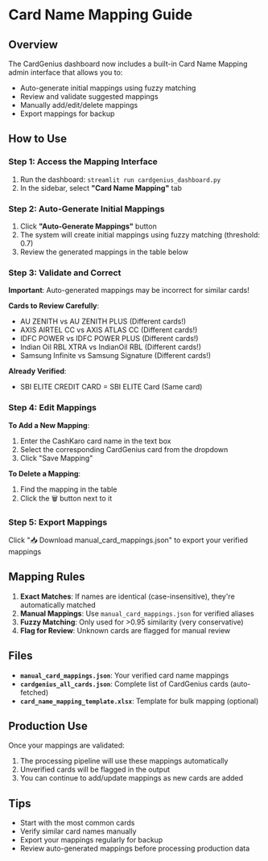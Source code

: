 # Card Name Mapping Guide

## Overview

The CardGenius dashboard now includes a built-in Card Name Mapping admin interface that allows you to:
- Auto-generate initial mappings using fuzzy matching
- Review and validate suggested mappings
- Manually add/edit/delete mappings
- Export mappings for backup

## How to Use

### Step 1: Access the Mapping Interface

1. Run the dashboard: `streamlit run cardgenius_dashboard.py`
2. In the sidebar, select **"Card Name Mapping"** tab

### Step 2: Auto-Generate Initial Mappings

1. Click **"Auto-Generate Mappings"** button
2. The system will create initial mappings using fuzzy matching (threshold: 0.7)
3. Review the generated mappings in the table below

### Step 3: Validate and Correct

**Important**: Auto-generated mappings may be incorrect for similar cards!

**Cards to Review Carefully**:
- AU ZENITH vs AU ZENITH PLUS (Different cards!)
- AXIS AIRTEL CC vs AXIS ATLAS CC (Different cards!)
- IDFC POWER vs IDFC POWER PLUS (Different cards!)
- Indian Oil RBL XTRA vs IndianOil RBL (Different cards!)
- Samsung Infinite vs Samsung Signature (Different cards!)

**Already Verified**:
- SBI ELITE CREDIT CARD = SBI ELITE Card (Same card)

### Step 4: Edit Mappings

**To Add a New Mapping**:
1. Enter the CashKaro card name in the text box
2. Select the corresponding CardGenius card from the dropdown
3. Click "Save Mapping"

**To Delete a Mapping**:
1. Find the mapping in the table
2. Click the 🗑️ button next to it

### Step 5: Export Mappings

Click "📥 Download manual_card_mappings.json" to export your verified mappings

## Mapping Rules

1. **Exact Matches**: If names are identical (case-insensitive), they're automatically matched
2. **Manual Mappings**: Use `manual_card_mappings.json` for verified aliases
3. **Fuzzy Matching**: Only used for >0.95 similarity (very conservative)
4. **Flag for Review**: Unknown cards are flagged for manual review

## Files

- **`manual_card_mappings.json`**: Your verified card name mappings
- **`cardgenius_all_cards.json`**: Complete list of CardGenius cards (auto-fetched)
- **`card_name_mapping_template.xlsx`**: Template for bulk mapping (optional)

## Production Use

Once your mappings are validated:
1. The processing pipeline will use these mappings automatically
2. Unverified cards will be flagged in the output
3. You can continue to add/update mappings as new cards are added

## Tips

- Start with the most common cards
- Verify similar card names manually
- Export your mappings regularly for backup
- Review auto-generated mappings before processing production data


